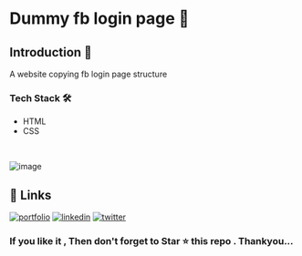 # Dummy fb login page 📄

<h2> Introduction 🦄</h2>
A website copying fb login page structure

   
  <h3>Tech Stack 🛠</h3>
  <ul>
    <li>HTML</li>
        <li>CSS</li>
  </ul>
  <br>









![image](https://user-images.githubusercontent.com/69325431/120937129-534bdf80-c729-11eb-8513-956bf09b740a.png)



## 🔗 Links
[![portfolio](https://img.shields.io/badge/my_portfolio-000?style=for-the-badge&logo=ko-fi&logoColor=white)](https://meeta.dns.army/)
[![linkedin](https://img.shields.io/badge/linkedin-0A66C2?style=for-the-badge&logo=linkedin&logoColor=white)](https://www.linkedin.com/in/meeta-haldar-601b41203/?locale=en_US)
[![twitter](https://img.shields.io/badge/twitter-1DA1F2?style=for-the-badge&logo=twitter&logoColor=white)](https://twitter.com/Meeta_boss)

  
  <h3> If you like it , Then don't forget to Star ⭐ this repo . Thankyou... </h3>
